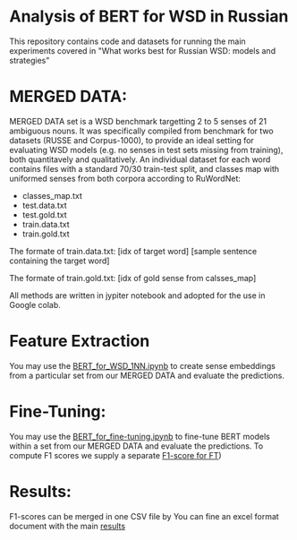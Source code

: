 # Analysis of BERT for WSD in Russian
This repository contains code and datasets for running the main experiments covered in "What works best for Russian WSD: models and strategies"

# MERGED DATA:
MERGED DATA set is a WSD benchmark targetting 2 to 5 senses of 21 ambiguous nouns. It was specifically compiled from benchmark for two datasets (RUSSE and Corpus-1000), to provide an ideal setting for evaluating WSD models (e.g. no senses in test sets missing from training), both quantitavely and qualitatively.
An individual dataset for each word contains files with a standard 70/30 train-test split, and classes map with uniformed senses from both corpora according to RuWordNet:

- classes_map.txt
- test.data.txt
- test.gold.txt
- train.data.txt
- train.gold.txt

The formate of train.data.txt: [idx of target word] [sample sentence containing the target word]

The formate of train.gold.txt: [idx of gold sense from calsses_map]

All methods are written in jypiter notebook and adopted for the use in Google colab.

# Feature Extraction

You may use the [BERT_for_WSD_1NN.ipynb](https://github.com/alanev52/WSD/BERT_for_WSD_1NN.ipynb) to create sense embeddings from a particular set from our MERGED DATA and evaluate the predictions.
# Fine-Tuning:

You may use the [BERT_for_fine-tuning.ipynb](https://github.com/alanev52/WSD/BERT_for_fine-tuning.ipynb) to fine-tune BERT models within a set from our MERGED DATA and evaluate the predictions.
To compute F1 scores we supply a separate [F1-score for FT](https://github.com/alanev52/WSD/blob/main/F1_score_for_FT.ipynb))

# Results:
F1-scores can be merged in one CSV file by []()
You can fine an excel format document with the main [results](https://github.com/alanev52/WSD/blob/main/results.xlsx)
